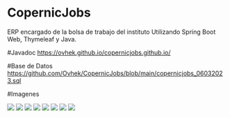 # CopernicJobs

ERP encargado de la bolsa de trabajo del instituto Utilizando Spring Boot Web, Thymeleaf y Java.

#Javadoc
https://ovhek.github.io/copernicjobs.github.io/

#Base de Datos
https://github.com/Ovhek/CopernicJobs/blob/main/copernicjobs_06032023.sql

#Imagenes
<div>
<img src="https://github.com/Ovhek/CopernicJobs/blob/main/1.png"/>
<img src="https://github.com/Ovhek/CopernicJobs/blob/main/2.png" />
<img src="https://github.com/Ovhek/CopernicJobs/blob/main/3.png"/>
<img src="https://github.com/Ovhek/CopernicJobs/blob/main/4.png"/>
<img src="https://github.com/Ovhek/CopernicJobs/blob/main/5.png" />
<img src="https://github.com/Ovhek/CopernicJobs/blob/main/6.png" />
<img src="https://github.com/Ovhek/CopernicJobs/blob/main/7.png"/>
<img src="https://github.com/Ovhek/CopernicJobs/blob/main/8.png" />
</div>
